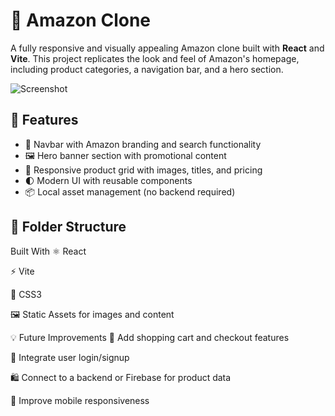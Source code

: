 # 🛒 Amazon Clone

A fully responsive and visually appealing Amazon clone built with **React** and **Vite**. This project replicates the look and feel of Amazon's homepage, including product categories, a navigation bar, and a hero section.

![Screenshot](./public/hero_image.jpg)

## 🚀 Features

- 🧭 Navbar with Amazon branding and search functionality
- 🖼️ Hero banner section with promotional content
- 🧱 Responsive product grid with images, titles, and pricing
- 🌓 Modern UI with reusable components
- 📦 Local asset management (no backend required)

## 📂 Folder Structure

 Built With
⚛️ React

⚡ Vite

🎨 CSS3

🖼️ Static Assets for images and content

💡 Future Improvements
🛒 Add shopping cart and checkout features

🔐 Integrate user login/signup

🛍️ Connect to a backend or Firebase for product data

📱 Improve mobile responsiveness

